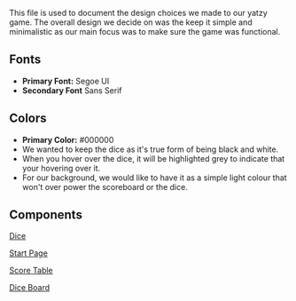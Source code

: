 This file is used to document the design choices we made to our yatzy game. 
The overall design we decide on was the keep it simple and minimalistic as our main focus was to make sure the game was functional. 

## Fonts
- **Primary Font:** Segoe UI
- **Secondary Font** Sans Serif

## Colors
- **Primary Color:** #000000
- We wanted to keep the dice as it's true form of being black and white. 
- When you hover over the dice, it will be highlighted grey to indicate that your hovering over it.
- For our background, we would like to have it as a simple light colour that won't over power the scoreboard or the dice. 

## Components 

[Dice](assets/design_system/dice.png)

[Start Page](assets/design_system/start_page.png)

[Score Table](assets/design_system/score_table.png)

[Dice Board](assets/design_system/dice_board.png)
